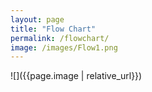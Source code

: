 ```yaml
---
layout: page
title: "Flow Chart"
permalink: /flowchart/
image: /images/Flow1.png
---
```


![]({{page.image | relative_url}})
